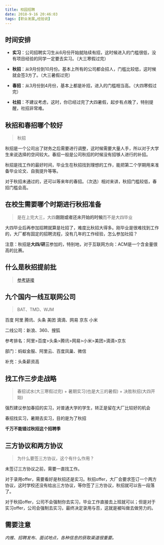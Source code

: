 ```yaml
---
title: 校园招聘
date: 2018-9-16 20:46:03
tags: [职业发展,经验说]
---
```


## 时间安排

- **实习**：公司招聘实习生从6月份开始就陆续有招，这时候进入的门槛很低，没有项目经验的同学一定要去实习。（大三寒假过完）

- **秋招**：从9月份到10月份。基本上所有的公司都会招人，门槛比较低，这时候就会签3方了。（大三暑假过完）

- **春招**：从3月份到4月份，基本上都是补招，进入的门槛相当高。（大四寒假过完）
- **社招**：不建议考虑，这时，你已经过完了大四暑假，起步有点晚了，特别提醒，社招非常难。

## 秋招和春招哪个较好

> 秋招
>

秋招是一个公司出了财务之后需要进行调整，这时候需要大量人手，所以对于大学生来说选择的空间较大。春招一般是公司秋招的时候没有招够人进行的补招。

秋招是找工作的最好时间，毕业生在秋招找到理想的工作，能把第二个学期用来准备毕业论文、自我提升等等。

对于秋招未通过的，还可以等来年的春招。（次选）相对来讲，秋招门槛较低，春招门槛会高。

## 在校生需要哪个时期进行秋招准备

> 是在上完大三，大四**刚刚或者还未开始的时候**而不是大四毕业
>

大四毕业后再参加招聘就算是社招了，难度比秋招大得多。刚毕业是很难找到工作的，大厂都有固定的招聘流程，没有几年的工作经验，怎么参加社招？

注意：秋招是**大四/研三**参加的，特别地，对于互联网方向：ACM是一个含金量很高的比赛。

## 什么是秋招提前批

> [参考链接](http://www.togocareer.com/articles/archives/6683.html#MQPanelVisible)

## 九个国内一线互联网公司

> BAT、TMD、WJM
>

百度 阿里 腾讯、头条 美团 滴滴、网易 京东 小米

二线公司：新浪、360、搜狐

参考排名：阿里>百度>头条>腾讯>网易>小米>美团>滴滴>京东

部门：蚂蚁金服、阿里云、百度凤巢、微信

补充：头条薪资高

## 找工作三步走战略

> 春招试水(大三寒假过完) + 暑期实习(也是大三的暑假) + 决胜秋招(大四开始)
>

强烈建议参加春招的实习，对普通大学的学生，转正是留在大厂比较好的机会

春招找实习，暑期去实习，目的是为了秋招

**千万不能错过秋招这个招聘季**

## 三方协议和两方协议

> 为什么要签三方协议，这个有什么作用？
>

未签订三方协议之前，需要一直找工作。

对于录用offer，需要看好是秋招还是实习。秋招offer，大厂会要求签订一个两方协议，这时学校还没有给出三方协议，等你签了三方协议，秋招就可以告一段落了。

对于秋招offer，公司不会强制你去实习，毕业工作直接去上班就可以；但是对于实习offer，公司会强制去实习，最终决定录用与否，这就是被叫做去做劳力的。

## 需要注意

*内推、招聘发布、面试地点，各种信息的获取渠道很重要。*